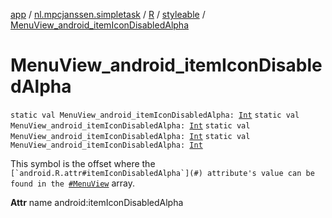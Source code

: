 [app](../../../index.md) / [nl.mpcjanssen.simpletask](../../index.md) / [R](../index.md) / [styleable](index.md) / [MenuView_android_itemIconDisabledAlpha](.)

# MenuView_android_itemIconDisabledAlpha

`static val MenuView_android_itemIconDisabledAlpha: `[`Int`](https://kotlinlang.org/api/latest/jvm/stdlib/kotlin/-int/index.html)
`static val MenuView_android_itemIconDisabledAlpha: `[`Int`](https://kotlinlang.org/api/latest/jvm/stdlib/kotlin/-int/index.html)
`static val MenuView_android_itemIconDisabledAlpha: `[`Int`](https://kotlinlang.org/api/latest/jvm/stdlib/kotlin/-int/index.html)
`static val MenuView_android_itemIconDisabledAlpha: `[`Int`](https://kotlinlang.org/api/latest/jvm/stdlib/kotlin/-int/index.html)

This symbol is the offset where the ``[`android.R.attr#itemIconDisabledAlpha`](#) attribute's value can be found in the ``[`#MenuView`](-menu-view.md) array.

**Attr**
name android:itemIconDisabledAlpha

